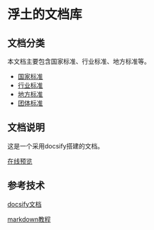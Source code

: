 # 浮土的文档库


## 文档分类

本文档主要包含国家标准、行业标准、地方标准等。

 - [国家标准](/gb/index_gb.md)
 - [行业标准](/hb/index_hb)
 - [地方标准](/db/index_db)
 - [团体标准](/tb/index_tb)


## 文档说明

这是一个采用docsify搭建的文档。

[在线预览](https://futuqq.github.io/mydoc/#/)

## 参考技术

[docsify文档](https://docsify.js.org/#/zh-cn/quickstart)

[markdown教程](https://markdown.com.cn/)
